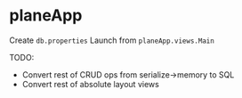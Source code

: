 # planeApp

Create ```db.properties```
Launch from ```planeApp.views.Main```

TODO:
- Convert rest of CRUD ops from serialize->memory to SQL
- Convert rest of absolute layout views